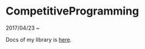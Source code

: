 # CompetitiveProgramming
2017/04/23 ~

Docs of my library is [here](https://sanopy.github.io/CompetitiveProgramming/).
